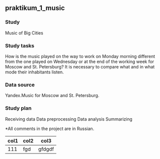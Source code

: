 ## praktikum_1_music

### Study
Music of Big Cities

### Study tasks
How is the music played on the way to work on Monday morning different from the one played on Wednesday or at the end of the working week for Moscow and St. Petersburg? 
It is necessary to compare what and in what mode their inhabitants listen.

### Data source
Yandex.Music for Moscow and St. Petersburg.

### Study plan
Receiving data
Data preprocessing
Data analysis
Summarizing

*All comments in the project are in Russian.

| col1 | col2 | col3 |
| ---- | ---- | ---- |
| 111 | fgd | gfdgdf |
